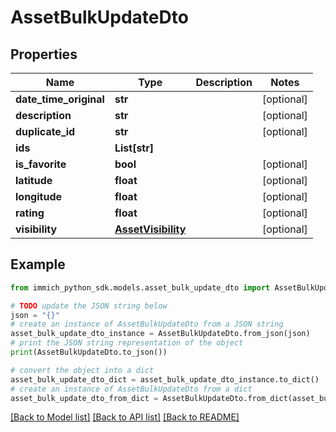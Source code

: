 # AssetBulkUpdateDto


## Properties

Name | Type | Description | Notes
------------ | ------------- | ------------- | -------------
**date_time_original** | **str** |  | [optional] 
**description** | **str** |  | [optional] 
**duplicate_id** | **str** |  | [optional] 
**ids** | **List[str]** |  | 
**is_favorite** | **bool** |  | [optional] 
**latitude** | **float** |  | [optional] 
**longitude** | **float** |  | [optional] 
**rating** | **float** |  | [optional] 
**visibility** | [**AssetVisibility**](AssetVisibility.md) |  | [optional] 

## Example

```python
from immich_python_sdk.models.asset_bulk_update_dto import AssetBulkUpdateDto

# TODO update the JSON string below
json = "{}"
# create an instance of AssetBulkUpdateDto from a JSON string
asset_bulk_update_dto_instance = AssetBulkUpdateDto.from_json(json)
# print the JSON string representation of the object
print(AssetBulkUpdateDto.to_json())

# convert the object into a dict
asset_bulk_update_dto_dict = asset_bulk_update_dto_instance.to_dict()
# create an instance of AssetBulkUpdateDto from a dict
asset_bulk_update_dto_from_dict = AssetBulkUpdateDto.from_dict(asset_bulk_update_dto_dict)
```
[[Back to Model list]](../README.md#documentation-for-models) [[Back to API list]](../README.md#documentation-for-api-endpoints) [[Back to README]](../README.md)



